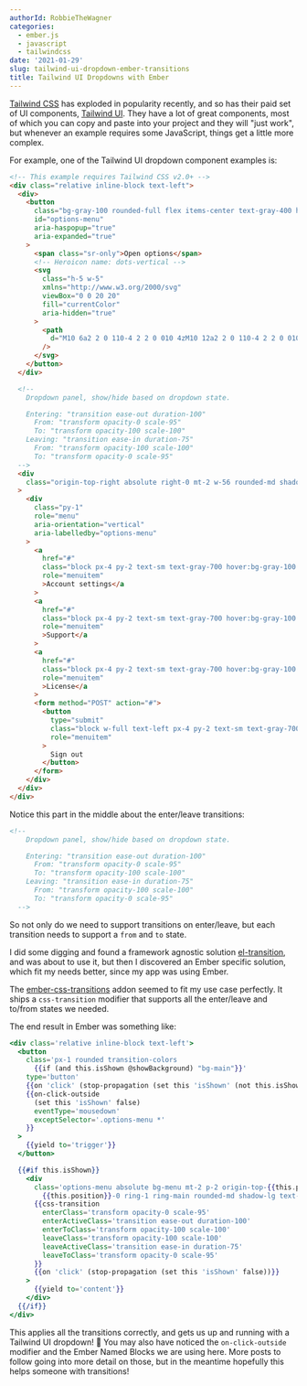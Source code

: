 ```yaml
---
authorId: RobbieTheWagner
categories:
  - ember.js
  - javascript
  - tailwindcss
date: '2021-01-29'
slug: tailwind-ui-dropdown-ember-transitions
title: Tailwind UI Dropdowns with Ember
---
```


[Tailwind CSS](https://tailwindcss.com/) has exploded in popularity recently,
and so has their paid set of UI components,
[Tailwind UI](https://tailwindui.com/). They have a lot of great components,
most of which you can copy and paste into your project and they will "just
work", but whenever an example requires some JavaScript, things get a little
more complex.

For example, one of the Tailwind UI dropdown component examples is:

```html
<!-- This example requires Tailwind CSS v2.0+ -->
<div class="relative inline-block text-left">
  <div>
    <button
      class="bg-gray-100 rounded-full flex items-center text-gray-400 hover:text-gray-600 focus:outline-none focus:ring-2 focus:ring-offset-2 focus:ring-offset-gray-100 focus:ring-indigo-500"
      id="options-menu"
      aria-haspopup="true"
      aria-expanded="true"
    >
      <span class="sr-only">Open options</span>
      <!-- Heroicon name: dots-vertical -->
      <svg
        class="h-5 w-5"
        xmlns="http://www.w3.org/2000/svg"
        viewBox="0 0 20 20"
        fill="currentColor"
        aria-hidden="true"
      >
        <path
          d="M10 6a2 2 0 110-4 2 2 0 010 4zM10 12a2 2 0 110-4 2 2 0 010 4zM10 18a2 2 0 110-4 2 2 0 010 4z"
        />
      </svg>
    </button>
  </div>

  <!--
    Dropdown panel, show/hide based on dropdown state.

    Entering: "transition ease-out duration-100"
      From: "transform opacity-0 scale-95"
      To: "transform opacity-100 scale-100"
    Leaving: "transition ease-in duration-75"
      From: "transform opacity-100 scale-100"
      To: "transform opacity-0 scale-95"
  -->
  <div
    class="origin-top-right absolute right-0 mt-2 w-56 rounded-md shadow-lg bg-white ring-1 ring-black ring-opacity-5"
  >
    <div
      class="py-1"
      role="menu"
      aria-orientation="vertical"
      aria-labelledby="options-menu"
    >
      <a
        href="#"
        class="block px-4 py-2 text-sm text-gray-700 hover:bg-gray-100 hover:text-gray-900"
        role="menuitem"
        >Account settings</a
      >
      <a
        href="#"
        class="block px-4 py-2 text-sm text-gray-700 hover:bg-gray-100 hover:text-gray-900"
        role="menuitem"
        >Support</a
      >
      <a
        href="#"
        class="block px-4 py-2 text-sm text-gray-700 hover:bg-gray-100 hover:text-gray-900"
        role="menuitem"
        >License</a
      >
      <form method="POST" action="#">
        <button
          type="submit"
          class="block w-full text-left px-4 py-2 text-sm text-gray-700 hover:bg-gray-100 hover:text-gray-900 focus:outline-none focus:bg-gray-100 focus:text-gray-900"
          role="menuitem"
        >
          Sign out
        </button>
      </form>
    </div>
  </div>
</div>
```

Notice this part in the middle about the enter/leave transitions:

```html
<!--
    Dropdown panel, show/hide based on dropdown state.

    Entering: "transition ease-out duration-100"
      From: "transform opacity-0 scale-95"
      To: "transform opacity-100 scale-100"
    Leaving: "transition ease-in duration-75"
      From: "transform opacity-100 scale-100"
      To: "transform opacity-0 scale-95"
  -->
```

So not only do we need to support transitions on enter/leave, but each
transition needs to support a `from` and `to` state.

I did some digging and found a framework agnostic solution
[el-transition](https://www.npmjs.com/package/el-transition), and was about to
use it, but then I discovered an Ember specific solution, which fit my needs
better, since my app was using Ember.

The [ember-css-transitions](https://github.com/peec/ember-css-transitions) addon
seemed to fit my use case perfectly. It ships a `css-transition` modifier that
supports all the enter/leave and to/from states we needed.

The end result in Ember was something like:

```hbs
<div class='relative inline-block text-left'>
  <button
    class='px-1 rounded transition-colors
      {{if (and this.isShown @showBackground) "bg-main"}}'
    type='button'
    {{on 'click' (stop-propagation (set this 'isShown' (not this.isShown)))}}
    {{on-click-outside
      (set this 'isShown' false)
      eventType='mousedown'
      exceptSelector='.options-menu *'
    }}
  >
    {{yield to='trigger'}}
  </button>

  {{#if this.isShown}}
    <div
      class='options-menu absolute bg-menu mt-2 p-2 origin-top-{{this.position}}
        {{this.position}}-0 ring-1 ring-main rounded-md shadow-lg text-menu-text w-44 z-50'
      {{css-transition
        enterClass='transform opacity-0 scale-95'
        enterActiveClass='transition ease-out duration-100'
        enterToClass='transform opacity-100 scale-100'
        leaveClass='transform opacity-100 scale-100'
        leaveActiveClass='transition ease-in duration-75'
        leaveToClass='transform opacity-0 scale-95'
      }}
      {{on 'click' (stop-propagation (set this 'isShown' false))}}
    >
      {{yield to='content'}}
    </div>
  {{/if}}
</div>
```

This applies all the transitions correctly, and gets us up and running with a
Tailwind UI dropdown! 🎉 You may also have noticed the `on-click-outside`
modifier and the Ember Named Blocks we are using here. More posts to follow
going into more detail on those, but in the meantime hopefully this helps
someone with transitions!
